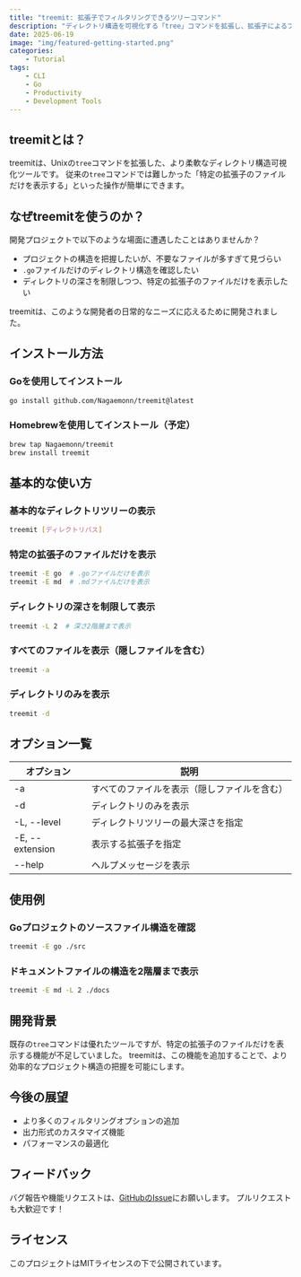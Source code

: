 ```yaml
---
title: "treemit: 拡張子でフィルタリングできるツリーコマンド"
description: "ディレクトリ構造を可視化する「tree」コマンドを拡張し、拡張子によるフィルタリング機能を追加したCLIツール"
date: 2025-06-19
image: "img/featured-getting-started.png"
categories:
    - Tutorial
tags:
    - CLI
    - Go
    - Productivity
    - Development Tools
---
```


## treemitとは？

treemitは、Unixの`tree`コマンドを拡張した、より柔軟なディレクトリ構造可視化ツールです。
従来の`tree`コマンドでは難しかった「特定の拡張子のファイルだけを表示する」といった操作が簡単にできます。

## なぜtreemitを使うのか？

開発プロジェクトで以下のような場面に遭遇したことはありませんか？

- プロジェクトの構造を把握したいが、不要なファイルが多すぎて見づらい
- `.go`ファイルだけのディレクトリ構造を確認したい
- ディレクトリの深さを制限しつつ、特定の拡張子のファイルだけを表示したい

treemitは、このような開発者の日常的なニーズに応えるために開発されました。

## インストール方法

### Goを使用してインストール

```bash
go install github.com/Nagaemonn/treemit@latest
```

### Homebrewを使用してインストール（予定）

```bash
brew tap Nagaemonn/treemit
brew install treemit
```

## 基本的な使い方

### 基本的なディレクトリツリーの表示

```bash
treemit [ディレクトリパス]
```

### 特定の拡張子のファイルだけを表示

```bash
treemit -E go  # .goファイルだけを表示
treemit -E md  # .mdファイルだけを表示
```

### ディレクトリの深さを制限して表示

```bash
treemit -L 2  # 深さ2階層まで表示
```

### すべてのファイルを表示（隠しファイルを含む）

```bash
treemit -a
```

### ディレクトリのみを表示

```bash
treemit -d
```

## オプション一覧

| オプション | 説明 |
|------------|------|
| -a | すべてのファイルを表示（隠しファイルを含む） |
| -d | ディレクトリのみを表示 |
| -L, --level | ディレクトリツリーの最大深さを指定 |
| -E, --extension | 表示する拡張子を指定 |
| --help | ヘルプメッセージを表示 |

## 使用例

### Goプロジェクトのソースファイル構造を確認

```bash
treemit -E go ./src
```

### ドキュメントファイルの構造を2階層まで表示

```bash
treemit -E md -L 2 ./docs
```

## 開発背景

既存の`tree`コマンドは優れたツールですが、特定の拡張子のファイルだけを表示する機能が不足していました。
treemitは、この機能を追加することで、より効率的なプロジェクト構造の把握を可能にします。

## 今後の展望

- より多くのフィルタリングオプションの追加
- 出力形式のカスタマイズ機能
- パフォーマンスの最適化

## フィードバック

バグ報告や機能リクエストは、[GitHubのIssue](https://github.com/Nagaemonn/treemit/issues)にお願いします。
プルリクエストも大歓迎です！

## ライセンス

このプロジェクトはMITライセンスの下で公開されています。 